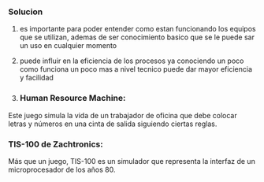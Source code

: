 ### Solucion ###

1. es importante para poder entender como estan funcionando los equipos que se utilizan, ademas de ser conocimiento basico que se le puede sar un uso en cualquier momento

2. puede influir en la eficiencia de los procesos ya conociendo un poco como funciona un poco mas a nivel tecnico puede dar mayor eficiencia y facilidad

3. ### Human Resource Machine:
Este juego simula la vida de un trabajador de oficina que debe colocar letras y números en una cinta de salida siguiendo ciertas reglas.

   ### TIS-100 de Zachtronics: 
   Más que un juego, TIS-100 es un simulador que representa la interfaz de un microprocesador de los años 80.
